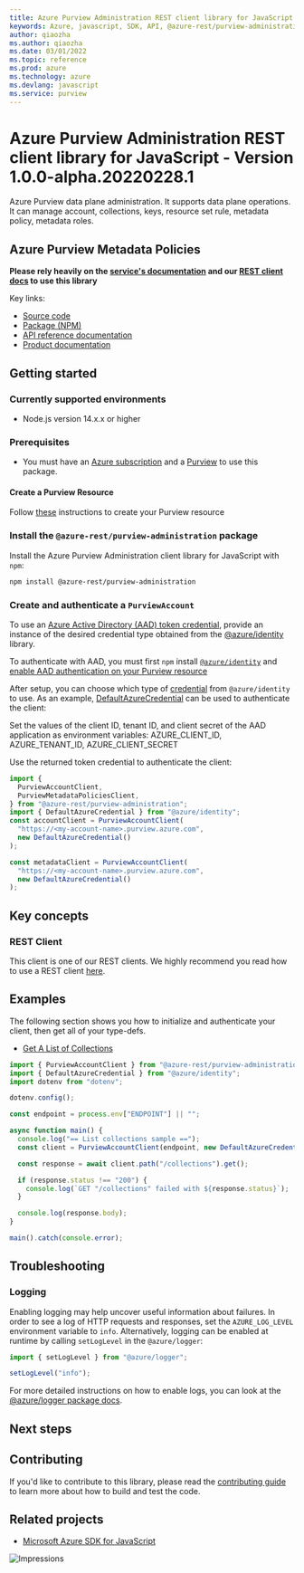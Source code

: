 ```yaml
---
title: Azure Purview Administration REST client library for JavaScript
keywords: Azure, javascript, SDK, API, @azure-rest/purview-administration, purview
author: qiaozha
ms.author: qiaozha
ms.date: 03/01/2022
ms.topic: reference
ms.prod: azure
ms.technology: azure
ms.devlang: javascript
ms.service: purview
---
```

# Azure Purview Administration REST client library for JavaScript - Version 1.0.0-alpha.20220228.1 


Azure Purview data plane administration. It supports data plane operations. It can manage account, collections, keys, resource set rule, metadata policy, metadata roles.

## Azure Purview Metadata Policies

**Please rely heavily on the [service's documentation][account_product_documentation] and our [REST client docs][rest_client] to use this library**

Key links:

- [Source code][source_code]
- [Package (NPM)][account_npm]
- [API reference documentation][account_ref_docs]
- [Product documentation][account_product_documentation]

## Getting started

### Currently supported environments

- Node.js version 14.x.x or higher

### Prerequisites

- You must have an [Azure subscription][azure_subscription] and a [Purview][purview_resource] to use this package.

#### Create a Purview Resource

Follow [these][purview_resource] instructions to create your Purview resource

### Install the `@azure-rest/purview-administration` package

Install the Azure Purview Administration client library for JavaScript with `npm`:

```bash
npm install @azure-rest/purview-administration
```

### Create and authenticate a `PurviewAccount`

To use an [Azure Active Directory (AAD) token credential][authenticate_with_token],
provide an instance of the desired credential type obtained from the
[@azure/identity][azure_identity_credentials] library.

To authenticate with AAD, you must first `npm` install [`@azure/identity`][azure_identity_npm] and
[enable AAD authentication on your Purview resource][enable_aad]

After setup, you can choose which type of [credential][azure_identity_credentials] from `@azure/identity` to use.
As an example, [DefaultAzureCredential][default_azure_credential]
can be used to authenticate the client:

Set the values of the client ID, tenant ID, and client secret of the AAD application as environment variables:
AZURE_CLIENT_ID, AZURE_TENANT_ID, AZURE_CLIENT_SECRET

Use the returned token credential to authenticate the client:

```typescript
import {
  PurviewAccountClient,
  PurviewMetadataPoliciesClient,
} from "@azure-rest/purview-administration";
import { DefaultAzureCredential } from "@azure/identity";
const accountClient = PurviewAccountClient(
  "https://<my-account-name>.purview.azure.com",
  new DefaultAzureCredential()
);

const metadataClient = PurviewAccountClient(
  "https://<my-account-name>.purview.azure.com",
  new DefaultAzureCredential()
);
```

## Key concepts

### REST Client

This client is one of our REST clients. We highly recommend you read how to use a REST client [here][rest_client].

## Examples

The following section shows you how to initialize and authenticate your client, then get all of your type-defs.

- [Get A List of Collections](#get-a-list-of-collections "Get A List of Collections")

```typescript
import { PurviewAccountClient } from "@azure-rest/purview-administration";
import { DefaultAzureCredential } from "@azure/identity";
import dotenv from "dotenv";

dotenv.config();

const endpoint = process.env["ENDPOINT"] || "";

async function main() {
  console.log("== List collections sample ==");
  const client = PurviewAccountClient(endpoint, new DefaultAzureCredential());

  const response = await client.path("/collections").get();

  if (response.status !== "200") {
    console.log(`GET "/collections" failed with ${response.status}`);
  }

  console.log(response.body);
}

main().catch(console.error);
```

## Troubleshooting

### Logging

Enabling logging may help uncover useful information about failures. In order to see a log of HTTP requests and responses, set the `AZURE_LOG_LEVEL` environment variable to `info`. Alternatively, logging can be enabled at runtime by calling `setLogLevel` in the `@azure/logger`:

```javascript
import { setLogLevel } from "@azure/logger";

setLogLevel("info");
```

For more detailed instructions on how to enable logs, you can look at the [@azure/logger package docs](https://github.com/Azure/azure-sdk-for-js/tree/main/sdk/core/logger).

## Next steps

## Contributing

If you'd like to contribute to this library, please read the [contributing guide](https://github.com/Azure/azure-sdk-for-js/blob/main/CONTRIBUTING.md) to learn more about how to build and test the code.

## Related projects

- [Microsoft Azure SDK for JavaScript](https://github.com/Azure/azure-sdk-for-js)

![Impressions](https://azure-sdk-impressions.azurewebsites.net/api/impressions/azure-sdk-for-js%2Fsdk%2Fpurview%2Fpurview-account-rest%2FREADME.png)

[account_product_documentation]: https://azure.microsoft.com/services/purview/
[rest_client]: https://github.com/Azure/azure-sdk-for-js/blob/main/documentation/rest-clients.md
[source_code]: https://github.com/Azure/azure-sdk-for-js/tree/main/sdk/purview/purview-catalog-rest
[account_npm]: https://www.npmjs.com/org/azure-rest
[account_ref_docs]: https://azure.github.io/azure-sdk-for-js
[azure_subscription]: https://azure.microsoft.com/free/
[purview_resource]: https://docs.microsoft.com/azure/purview/create-catalog-portal
[authenticate_with_token]: https://docs.microsoft.com/azure/purview/tutorial-using-rest-apis#create-a-service-principal-application
[azure_identity_credentials]: https://github.com/Azure/azure-sdk-for-js/tree/main/sdk/identity/identity#credentials
[azure_identity_npm]: https://www.npmjs.com/package/@azure/identity
[enable_aad]: https://docs.microsoft.com/azure/purview/create-catalog-portal#add-a-security-principal-to-a-data-plane-role
[default_azure_credential]: https://github.com/Azure/azure-sdk-for-js/tree/main/sdk/identity/identity#defaultazurecredential

